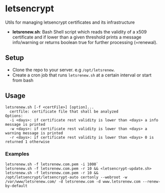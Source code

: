 # letsencrypt

Utils for managing letsencrypt certificates and its infrastructure

- **letsrenew.sh**: Bash Shell script which reads the validity of a x509 certificate and if lower than a given threshold prints a message info/warning or returns boolean true for further processing (=renewal).



## Setup

- Clone the repo to your server. e.g `/opt/letsrenew`.
- Create a cron job that runs `letsrenew.sh` at a certain interval or start from bash

## Usage

    letsrenew.sh [-f <certFile>] [option]...
      certfile: certificate file that shall be analyzed
    Options:
      -i <days>: if certificate rest validity is lower than <days> a info message is printed
      -w <days>: if certificate rest validity is lower than <days> a warning message is printed
      -r <days>: if certificate rest validity is lower than <days> 0 is returned 1 otherwise
  
### Examples
    letsrenew.sh -f letsrenew.com.pem -i 1000`
    letsrenew.sh -f letsrenew.com.pem -r 10 && <letsencrypt-update.sh>
    letsrenew.sh -f letsrenew.com.pem -r 10 && /opt/letsencrypt/letsencrypt-auto certonly --webroot -w /var/www/letsrenew.com/ -d letsrenew.com -d www.letsrenew.com --renew-by-default
  